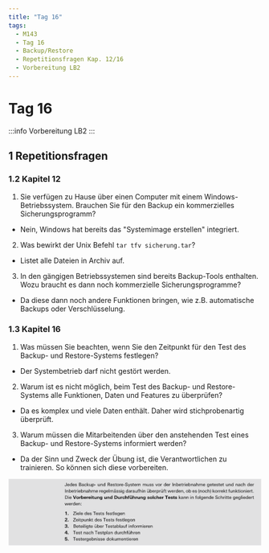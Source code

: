 ```yaml
---
title: "Tag 16"
tags:
  - M143
  - Tag 16
  - Backup/Restore
  - Repetitionsfragen Kap. 12/16
  - Vorbereitung LB2
---
```


# Tag 16

:::info
Vorbereitung LB2
:::

## 1 Repetitionsfragen

### 1.2 Kapitel 12

1. Sie verfügen zu Hause über einen Computer mit einem Windows-Betriebssystem. Brauchen Sie für den Backup ein kommerzielles Sicherungsprogramm?

- Nein, Windows hat bereits das "Systemimage erstellen" integriert.

2. Was bewirkt der Unix Befehl `tar tfv sicherung.tar`?

- Listet alle Dateien in Archiv auf.

3. In den gängigen Betriebssystemen sind bereits Backup-Tools enthalten. Wozu braucht es dann noch kommerzielle Sicherungsprogramme?

- Da diese dann noch andere Funktionen bringen, wie z.B. automatische Backups oder Verschlüsselung.

### 1.3 Kapitel 16

1. Was müssen Sie beachten, wenn Sie den Zeitpunkt für den Test des Backup- und Restore-Systems festlegen?

- Der Systembetrieb darf nicht gestört werden.

2. Warum ist es nicht möglich, beim Test des Backup- und Restore-Systems alle Funktionen, Daten und Features zu überprüfen?

- Da es komplex und viele Daten enthält. Daher wird stichprobenartig überprüft.

3. Warum müssen die Mitarbeitenden über den anstehenden Test eines Backup- und Restore-Systems informiert werden?

- Da der Sinn und Zweck der Übung ist, die Verantwortlichen zu trainieren. So können sich diese vorbereiten.

![Schritte Backup Testing](/data/m143/schritte_backup_testing.png)